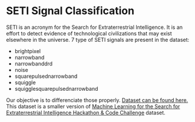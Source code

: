 # SETI Signal Classification
SETI is an acronym for the Search for Extraterrestrial Intelligence. It is an effort to detect evidence of
technological civilizations that may exist elsewhere in the universe. 7 type of SETI signals are present in the dataset:
+ brightpixel
+ narrowband
+ narrowbanddrd
+ noise
+ squarepulsednarrowband
+ squiggle
+ squigglesquarepulsednarrowband

Our objective is to differenciate those properly.
[Dataset can be found here.]( https://www.kaggle.com/datasets/tentotheminus9/seti-data?datasetId=57000) This dataset is a smaller version of [Machine Learning for the Search for Extraterrestrial Intelligence Hackathon & Code Challenge](https://www.seti.org/machine-learning-search-extraterrestrial-intelligence-hackathon-code-challenge) dataset. 
